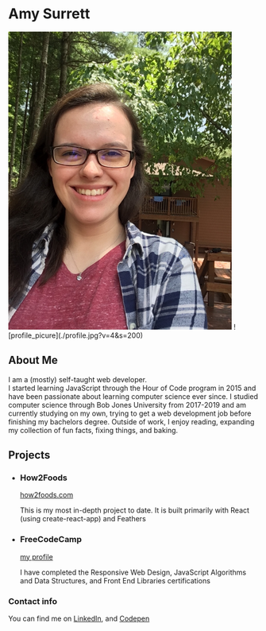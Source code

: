 # Amy Surrett

<img src="https://raw.githubusercontent.com/IamSurrett/IamSurrett.github.io/master/profile.jpg" width="450" height="600">
![profile_picure](./profile.jpg?v=4&s=200)

## About Me

I am a (mostly) self-taught web developer.  
I started learning JavaScript through the Hour of Code program in 2015 and have been passionate about learning computer science ever since. I studied computer science through Bob Jones University from 2017-2019 and am currently studying on my own, trying to get a web development job before finishing my bachelors degree. Outside of work, I enjoy reading, expanding my collection of fun facts, fixing things, and baking.

## Projects

*   ### How2Foods

    [how2foods.com](https://how2foods.com)

    This is my most in-depth project to date. It is built primarily with React (using create-react-app) and Feathers

*   ### FreeCodeCamp

    [my profile](https://www.freecodecamp.org/asurrett)

    I have completed the Responsive Web Design, JavaScript Algorithms and Data Structures, and Front End Libraries certifications

### Contact info

You can find me on [LinkedIn](https://www.linkedin.com/in/amy-surrett-906144110?trk=nav_responsive_tab_profile), and [Codepen](https://codepen.io/CaptainShadow/)
